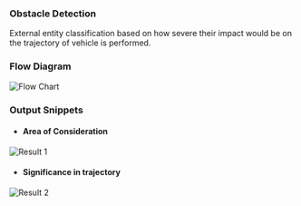 ### Obstacle Detection
External entity classification based on how severe their impact would be on the trajectory of vehicle is performed.

### Flow Diagram
![Flow Chart](https://github.com/shivanshu1641/Drive.AI/blob/main/Explaination%20+%20Results/4.%20Obstacle%20Detection/FlowChart.png?raw=true)


### Output Snippets
* #### Area of Consideration
![Result 1](https://github.com/shivanshu1641/Drive.AI/blob/main/Explaination%20+%20Results/4.%20Obstacle%20Detection/Result1.png?raw=true)
* #### Significance in trajectory
![Result 2](https://github.com/shivanshu1641/Drive.AI/blob/main/Explaination%20+%20Results/4.%20Obstacle%20Detection/Result2.png?raw=true)